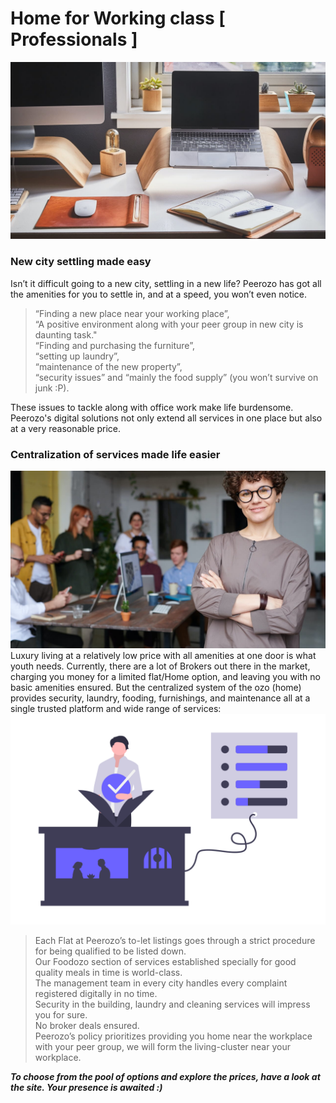 # Home for Working class [ Professionals ]
![Feature Image](https://github.com/peerozo/assets/blob/master/Blogs/Images/Image%20-%2005.jpg?raw=true)
### New city settling made easy
Isn’t it difficult going to a new city, settling in a new life? Peerozo has got all the amenities for you to settle in, and at a speed, you won’t even notice. 
>“Finding a new place near your working place”, <br/>
>“A positive environment along with your peer group in new city is daunting task."<br/>
>“Finding and purchasing the furniture”, <br/>
>“setting up laundry”, <br/>
>“maintenance of the new property”,<br/> 
>“security issues” and “mainly the food supply” (you won’t survive on junk :P). <br/>

These issues to tackle along with office work make life burdensome. Peerozo's digital solutions not only extend all services in one place but also at a very reasonable price.

### Centralization of services made life easier
![Feature Image](https://github.com/peerozo/assets/blob/master/Blogs/Images/Image%20-%2004.jpg?raw=true)
Luxury living at a relatively low price with all amenities at one door is what youth needs. Currently, there are a lot of Brokers out there in the market, charging you money for a limited flat/Home option, and leaving you with no basic amenities ensured. But the centralized system of the ozo (home) provides security, laundry, fooding, furnishings, and maintenance all at a single trusted platform and wide range of services:
![](https://github.com/peerozo/assets/blob/master/Blogs/Images/Image%20-%2006.png?raw=true)
>Each Flat at Peerozo’s to-let listings goes through a strict procedure for being qualified to be listed down. <br/>
>Our Foodozo section of services established specially for good quality meals in time is world-class. <br/>
>The management team in every city handles every complaint registered digitally in no time. <br/>
>Security in the building, laundry and cleaning services will impress you for sure.<br/>
>No broker deals ensured.<br/>
>Peerozo’s policy prioritizes providing you home near the workplace with your peer group, we will form the living-cluster near your workplace.<br/>

***To choose from the pool of options and explore the prices, have a look at the site. Your presence is awaited :)***
